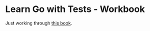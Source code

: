 # Learn Go with Tests - Workbook

Just working through [this book](https://quii.gitbook.io/learn-go-with-tests/).

